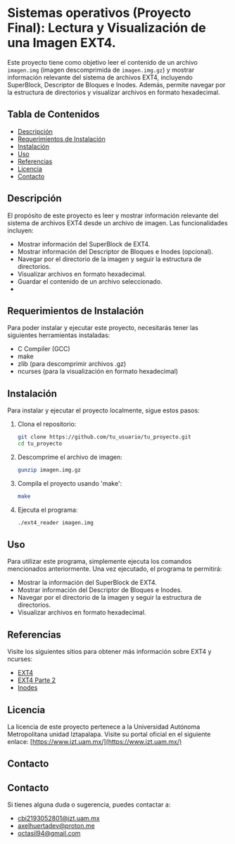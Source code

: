 # Sistemas operativos (Proyecto Final): Lectura y Visualización de una Imagen EXT4.

Este proyecto tiene como objetivo leer el contenido de un archivo `imagen.img` (imagen descomprimida de `imagen.img.gz`) y mostrar información relevante del sistema de archivos EXT4, incluyendo SuperBlock, Descriptor de Bloques e Inodes. Además, permite navegar por la estructura de directorios y visualizar archivos en formato hexadecimal.
## Tabla de Contenidos

- [Descripción](#descripción)
- [Requerimientos de Instalación](#requerimientos-de-instalación)
- [Instalación](#instalación)
- [Uso](#uso)
- [Referencias](#referencias)
- [Licencia](#licencia)
- [Contacto](#contacto)

## Descripción

El propósito de este proyecto es leer y mostrar información relevante del sistema de archivos EXT4 desde un archivo de imagen. Las funcionalidades incluyen:

- Mostrar información del SuperBlock de EXT4.
- Mostrar información del Descriptor de Bloques e Inodes (opcional).
- Navegar por el directorio de la imagen y seguir la estructura de directorios.
- Visualizar archivos en formato hexadecimal.
- Guardar el contenido de un archivo seleccionado.
- 
## Requerimientos de Instalación

Para poder instalar y ejecutar este proyecto, necesitarás tener las siguientes herramientas instaladas:

- C Compiler (GCC)
- make
- zlib (para descomprimir archivos .gz)
- ncurses (para la visualización en formato hexadecimal)

## Instalación

Para instalar y ejecutar el proyecto localmente, sigue estos pasos:

1. Clona el repositorio:

   ```bash
   git clone https://github.com/tu_usuario/tu_proyecto.git
   cd tu_proyecto
2. Descomprime el archivo de imagen:

   ```bash
   gunzip imagen.img.gz
3. Compila el proyecto usando 'make':

   ```bash
   make
4. Ejecuta el programa:

   ```bash
   ./ext4_reader imagen.img

## Uso
Para utilizar este programa, simplemente ejecuta los comandos mencionados anteriormente. Una vez ejecutado, el programa te permitirá:
* Mostrar la información del SuperBlock de EXT4.
* Mostrar información del Descriptor de Bloques e Inodes.
* Navegar por el directorio de la imagen y seguir la estructura de directorios.
* Visualizar archivos en formato hexadecimal.

## Referencias
Visite los siguientes sitios para obtener más información sobre EXT4 y ncurses:
- [EXT4](https://blogs.oracle.com/linux/post/understanding-ext4-disk-layout-part-1)
- [EXT4 Parte 2](https://blogs.oracle.com/linux/post/understanding-ext4-disk-layout-part-2)
- [Inodes](https://www.kernel.org/doc/html/next//filesystems/ext4/dynamic.html)

## Licencia
La licencia de este proyecto pertenece a la Universidad Autónoma Metropolitana unidad Iztapalapa.
Visite su portal oficial en el siguiente enlace: [https://www.izt.uam.mx/](https://www.izt.uam.mx/)

## Contacto
## Contacto

Si tienes alguna duda o sugerencia, puedes contactar a:

- [cbi2193052801@izt.uam.mx](mailto:cbi2193052801@izt.uam.mx)
- [axelhuertadev@proton.me](mailto:axelhuertadev@proton.me)
- [octasil94@gmail.com ](octasil94@gmail.com)

